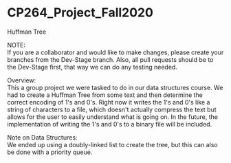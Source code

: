# CP264_Project_Fall2020
Huffman Tree

NOTE:   
    If you are a collaborator and would like to make changes, please create your branches from the Dev-Stage branch. Also, all pull requests should be to the Dev-Stage first, that way we can do any testing needed.

Overview:   
    This a group project we were tasked to do in our data structures course. We had to create a Huffman Tree from some text and then determine the correct encoding of 1's and 0's. Right now it writes the 1's and 0's like a string of characters to a file, which doesn't actually compress the text but allows for the user to easily understand what is going on. In the future, the implementation of writing the 1's and 0's to a binary file will be included.

  
Note on Data Structures:    
    We ended up using a doubly-linked list to create the tree, but this can also be done with a priority queue.

